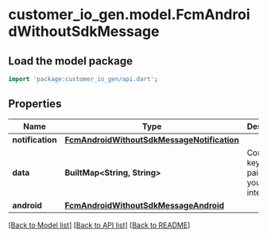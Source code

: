 # customer_io_gen.model.FcmAndroidWithoutSdkMessage

## Load the model package
```dart
import 'package:customer_io_gen/api.dart';
```

## Properties
Name | Type | Description | Notes
------------ | ------------- | ------------- | -------------
**notification** | [**FcmAndroidWithoutSdkMessageNotification**](FcmAndroidWithoutSdkMessageNotification.md) |  | [optional] 
**data** | **BuiltMap&lt;String, String&gt;** | Contains key-value pairs that your app interprets. | [optional] 
**android** | [**FcmAndroidWithoutSdkMessageAndroid**](FcmAndroidWithoutSdkMessageAndroid.md) |  | [optional] 

[[Back to Model list]](../README.md#documentation-for-models) [[Back to API list]](../README.md#documentation-for-api-endpoints) [[Back to README]](../README.md)


